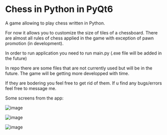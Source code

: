 # Chess in Python in PyQt6
A game allowing to play chess written in Python. 

For now it allows you to customize the size of tiles of a chessboard. There are almost all rules of chess applied in the game with exception of pawn promotion (in development). 

In order to run application you need to run main.py (.exe file will be added in the future)

In repo there are some files that are not currently used but will be in the future. The game will be getting more developped with time.

If they are bodering you feel free to get rid of them. If u find any bugs/errors feel free to message me. 

Some screens from the app:

![image](https://github.com/Oruniarz/Chess-in-Python/assets/70721574/47b263a9-8d73-462b-9b78-7358830ad649)

![image](https://github.com/Oruniarz/Chess-in-Python/assets/70721574/01372ba8-6440-46aa-a3e0-20f24f1ac34d)

![image](https://github.com/Oruniarz/Chess-in-Python/assets/70721574/05e88f40-dd29-4d90-b249-14df7fc86cde)
